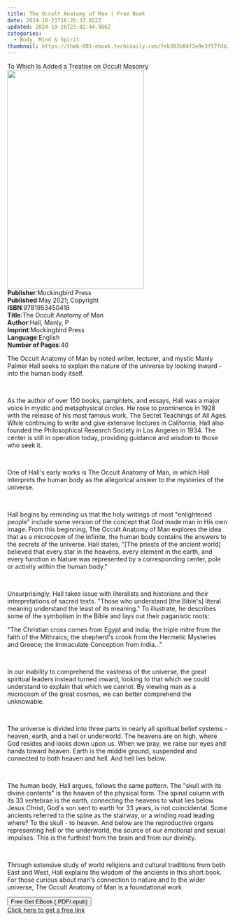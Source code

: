 ```yaml
---
title: The Occult Anatomy of Man | Free Book
date: 2024-10-21T16:26:37.822Z
updated: 2024-10-26T23:02:44.986Z
categories:
  - Body, Mind & Spirit
thumbnail: https://thmb-001-ebook.techidaily.com/feb383b04f2e9e3f57fdb26752c5ea1d162b6165b89a2053a3da2761bd580321.jpg
---
```

<main id="book-container">
  <div class="flex flex-col">
    <div class="book-brief flex-1 py-6 px-4 sm:p-6 md:py-10 md:px-8">
      <!-- brief-->
      <div class="book-brief-main">
        To Which Is Added a Treatise on Occult Masonry
      </div>
    </div>
    <div
      class="book-meta-info flex-1 grid gap-4 col-start-1 col-end-3 row-start-1 sm:mb-6 sm:grid-cols-4 lg:gap-6 lg:col-start-2 lg:row-end-6 lg:row-span-6 lg:mb-0"
    >
      <div
        class="book-meta-info-left place-content-center mt-4 p-4 text-sm leading-6 col-start-2 col-span-2 dark:text-slate-400"
      >
        <img
          class="w-full h-500 object-cover rounded-lg sm:h-255 sm:col-span-2 lg:col-span-full"
          src="https://img-001-ebook.techidaily.com/58ca987fde57325a40131110076bf665d53455680d7f5f2df0f8dd7322630570.jpg"
          alt=""
          width="312"
          height="500"
        />
      </div>
      <div
        class="book-meta-info-right mt-2 col-start-1 row-start-2 col-span-3 self-center"
      >
        <!-- meta data  -->
        <div class="flex flex-col px-4 md:px-8">
          <div class="flex-1">
            <strong>Publisher</strong>:<span class="px-2"
              >Mockingbird Press</span
            >
          </div>
          <div class="flex-1">
            <strong>Published</strong>:<span class="px-2"
              >May 2021; Copyright</span
            >
          </div>
          <div class="flex-1">
            <strong>ISBN</strong>:<span class="px-2">9781953450418</span>
          </div>
          <div class="flex-1">
            <strong>Title</strong>:<span class="px-2"
              >The Occult Anatomy of Man</span
            >
          </div>
          <div class="flex-1">
            <strong>Author</strong>:<span class="px-2">Hall, Manly, P</span>
          </div>
          <div class="flex-1">
            <strong>Imprint</strong>:<span class="px-2">Mockingbird Press</span>
          </div>
          <div class="flex-1">
            <strong>Language</strong>:<span class="px-2">English</span>
          </div>
          <div class="flex-1">
            <strong>Number of Pages</strong>:<span class="px-2">40</span>
          </div>
        </div>
      </div>
    </div>
    <div class="book-description flex-1 py-6 px-4 sm:p-6 md:py-10 md:px-8">
      <div class="book-description-main">
        <div accordion-content="" id="description">
          <p>
            The Occult Anatomy of Man by noted writer, lecturer, and mystic
            Manly Palmer Hall seeks to explain the nature of the universe by
            looking inward - into the human body itself.
          </p>
          <p>&nbsp;</p>
          <p>
            As the author of over 150 books, pamphlets, and essays, Hall was a
            major voice in mystic and metaphysical circles. He rose to
            prominence in 1928 with the release of his most famous work, The
            Secret Teachings of All Ages. While continuing to write and give
            extensive lectures in California, Hall also founded the
            Philosophical Research Society in Los Angeles in 1934. The center is
            still in operation today, providing guidance and wisdom to those who
            seek it.
          </p>
          <p>&nbsp;</p>
          <p>
            One of Hall's early works is The Occult Anatomy of Man, in which
            Hall interprets the human body as the allegorical answer to the
            mysteries of the universe.
          </p>
          <p>&nbsp;</p>
          <p>
            Hall begins by reminding us that the holy writings of most
            "enlightened people" include some version of the concept that God
            made man in His own image. From this beginning, The Occult Anatomy
            of Man explores the idea that as a microcosm of the infinite, the
            human body contains the answers to the secrets of the universe. Hall
            states, "[The priests of the ancient world] believed that every star
            in the heavens, every element in the earth, and every function in
            Nature was represented by a corresponding center, pole or activity
            within the human body."
          </p>
          <p>&nbsp;</p>
          <p>
            Unsurprisingly, Hall takes issue with literalists and historians and
            their interpretations of sacred texts. "Those who understand [the
            Bible's] literal meaning understand the least of its meaning." To
            illustrate, he describes some of the symbolism in the Bible and lays
            out their paganistic roots:
          </p>
          <p>
            "The Christian cross comes from Egypt and India; the triple mitre
            from the faith of the Mithraics; the shepherd's crook from the
            Hermetic Mysteries and Greece; the Immaculate Conception from
            India..."
          </p>
          <p><br /></p>
          <p>
            In our inability to comprehend the vastness of the universe, the
            great spiritual leaders instead turned inward, looking to that which
            we could understand to explain that which we cannot. By viewing man
            as a microcosm of the great cosmos, we can better comprehend the
            unknowable.
          </p>
          <p>&nbsp;</p>
          <p>
            The universe is divided into three parts in nearly all spiritual
            belief systems - heaven, earth, and a hell or underworld. The
            heavens are on high, where God resides and looks down upon us. When
            we pray, we raise our eyes and hands toward heaven. Earth is the
            middle ground, suspended and connected to both heaven and hell. And
            hell lies below.&nbsp;
          </p>
          <p>&nbsp;</p>
          <p>
            The human body, Hall argues, follows the same pattern. The "skull
            with its divine contents" is the heaven of the physical form. The
            spinal column with its 33 vertebrae is the earth, connecting the
            heavens to what lies below. Jesus Christ, God's son sent to earth
            for 33 years, is not coincidental. Some ancients referred to the
            spine as the stairway, or a winding road leading where? To the skull
            - to heaven. And below are the reproductive organs representing hell
            or the underworld, the source of our emotional and sexual impulses.
            This is the furthest from the brain and from our divinity.
          </p>
          <p>&nbsp;</p>
          <p>
            Through extensive study of world religions and cultural traditions
            from both East and West, Hall explains the wisdom of the ancients in
            this short book. For those curious about man's connection to nature
            and to the wider universe, The Occult Anatomy of Man is a
            foundational work.
          </p>
        </div>
        <div class="accordion-fader"></div>
      </div>
    </div>
    <div class="book-excerpts flex-1 py-6 px-4 sm:p-6 md:py-10 md:px-8"></div>
    <div
      class="book-about-author flex-1 py-6 px-4 sm:p-6 md:py-10 md:px-8"
    ></div>
    <div class="book-free-get flex-1 py-6 px-4 sm:p-6 md:py-10 md:px-8">
      <button
        id="btn-free-get"
        class="bg-blue-500 hover:bg-blue-700 text-white font-bold py-2 px-4 rounded"
      >
        Free Get EBook (.PDF/.epub)
      </button>
      <div id="countdown-display" class="px-2 text-lg mt-2"></div>
      <a
        id="free-link"
        class="hidden bg-blue-500 hover:bg-blue-700 text-white font-bold py-2 px-4 rounded"
        href="https://www.ebooks.com/en-us/book/210313330/the-occult-anatomy-of-man/hall-manly-p/"
        target="_blank"
        >Click here to get a free link</a
      >
    </div>
    <script>
      let countdownTime = 0;
      let countdownInterval = null;
      document
        .getElementById('btn-free-get')
        .addEventListener('click', startCountdown);
      function startCountdown() {
        countdownTime = new Date().getTime() + 60000 * 3;
        countdownInterval = setInterval(updateCountdown, 1000);
        document.getElementById('btn-free-get').disabled = true;
        document
          .getElementById('btn-free-get')
          .classList.add('bg-gray-500', 'cursor-not-allowed');
      }
      function updateCountdown() {
        let currentTime = new Date().getTime();
        let timeLeft = countdownTime - currentTime;
        let secondsLeft = Math.floor(timeLeft / 1000);
        document.getElementById('countdown-display').innerHTML =
          `Remaining time: ${secondsLeft} seconds.`;
        if (secondsLeft <= 0) {
          clearInterval(countdownInterval);
          document.getElementById('btn-free-get').classList.add('hidden');
          document.getElementById('free-link').classList.remove('hidden');
          document.getElementById('countdown-display').innerHTML = '';
        }
      }
    </script>
  </div>
</main>

<ins class="adsbygoogle"
      style="display:block"
      data-ad-client="ca-pub-7571918770474297"
      data-ad-slot="8358498916"
      data-ad-format="auto"
      data-full-width-responsive="true"></ins>
    